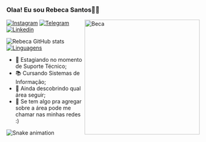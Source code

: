 ### Olaa! Eu sou Rebeca Santos👋😊 <div>
<img align="right" alt="Beca" height="300" width="300" src="https://cdn.discordapp.com/attachments/909888384800002110/999126889983643668/download20220702120020.png">


[![Instagram](https://img.shields.io/badge/Instagram-E4405F?style=for-the-badge&logo=instagram&logoColor=white)](https://instagram.com/rsbeca_)
[![Telegram](https://img.shields.io/badge/Telegram-2CA5E0?style=for-the-badge&logo=telegram&logoColor=white)](https://t.me/rsbeca)
[![Linkedin](https://img.shields.io/badge/LinkedIn-0077B5?style=for-the-badge&logo=linkedin&logoColor=white)](https://www.linkedin.com/in/rsbeca/)

![Rebeca GitHub stats](https://github-readme-stats.vercel.app/api?username=rsbeca&show_icons=true&theme=cobalt)    
[![Linguagens](https://github-readme-stats.vercel.app/api/top-langs/?username=rsbeca&theme=cobalt)](https://github.com/rsbeca/github-readme-stats)

- 👻 Estagiando no momento de Suporte Técnico;                      
- 📚 Cursando Sistemas de Informação;
- 🦋 Ainda descobrindo qual área seguir; 
- 🫵 Se tem algo pra agregar sobre a área pode me chamar nas minhas redes :)

 ![Snake animation](https://github.com/rsbeca/rsbeca/blob/output/github-contribution-grid-snake.svg)

